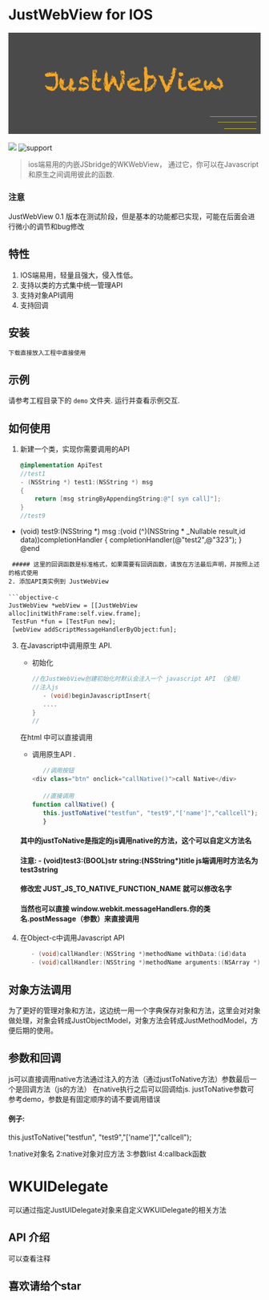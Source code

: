# JustWebView  for  IOS

![dsBridge](https://github.com/taosiyu/JustWebViewPro/raw/master/img/top.png)


![](https://img.shields.io/badge/language-object--c-yellow.svg) ![support](https://img.shields.io/badge/support-IOS%208%2B-green.svg)
> ios端易用的内嵌JSbridge的WKWebView， 通过它，你可以在Javascript和原生之间调用彼此的函数.

### 注意

JustWebView 0.1 版本在测试阶段，但是基本的功能都已实现，可能在后面会进行微小的调节和bug修改

## 特性

1. IOS端易用，轻量且强大，侵入性低。
2. 支持以类的方式集中统一管理API
3. 支持对象API调用
4. 支持回调

## 安装

```shell
下载直接放入工程中直接使用
```

## 示例

请参考工程目录下的 `demo` 文件夹. 运行并查看示例交互.


## 如何使用

1. 新建一个类，实现你需要调用的API 

   ```objective-c
   @implementation ApiTest
   //test1 
   - (NSString *) test1:(NSString *) msg
   {
       return [msg stringByAppendingString:@"[ syn call]"];
   }
   //test9
  - (void) test9:(NSString *) msg :(void (^)(NSString * _Nullable result,id data))completionHandler
{
    completionHandler(@"test2",@"323");
}
   @end 
   ```
	##### 这里的回调函数是标准格式，如果需要有回调函数，请放在方法最后声明，并按照上述的格式使用
2. 添加API类实例到 JustWebView 

   ```objective-c
   JustWebView *webView = [[JustWebView alloc]initWithFrame:self.view.frame];
    TestFun *fun = [TestFun new];
    [webView addScriptMessageHandlerByObject:fun];
   ```

3. 在Javascript中调用原生 API.

   - 初始化 

     ```objective-c
     //在JustWebView创建初始化时默认会注入一个 javascript API （全局）
     //注入js
		- (void)beginJavascriptInsert{
		....
	 }
     //
     ```
	在html 中可以直接调用
   - 调用原生API .

     ```javascript
		//调用按钮
     <div class="btn" onclick="callNative()">call Native</div>
		
		//直接调用
     function callNative() {
        this.justToNative("testfun", "test9","['name']","callcell");
    	}
     ```
	#### 其中的justToNative是指定的js调用native的方法，这个可以自定义方法名
	#### 注意: - (void)test3:(BOOL)str string:(NSString*)title js端调用时方法名为		test3string
	####  修改宏 JUST_JS_TO_NATIVE_FUNCTION_NAME 就可以修改名字
	#### 当然也可以直接 window.webkit.messageHandlers.你的类名.postMessage（参数）来直接调用
4. 在Object-c中调用Javascript API 

    ```objective-c
       - (void)callHandler:(NSString *)methodName withData:(id)data
       - (void)callHandler:(NSString *)methodName arguments:(NSArray *)args
    ```

   

## 对象方法调用

为了更好的管理对象和方法，这边统一用一个字典保存对象和方法，这里会对对象做处理，对象会转成JustObjectModel，对象方法会转成JustMethodModel，方便后期的使用。


## 参数和回调

js可以直接调用native方法通过注入的方法（通过justToNative方法）参数最后一个是回调方法（js的方法）
在native执行之后可以回调给js.
justToNative参数可参考demo，参数是有固定顺序的请不要调用错误
#### 例子:
this.justToNative("testfun", "test9","['name']","callcell");

1:native对象名
2:native对象对应方法
3:参数list
4:callback函数

# WKUIDelegate

可以通过指定JustUIDelegate对象来自定义WKUIDelegate的相关方法


## API 介绍
可以查看注释

## 喜欢请给个star



